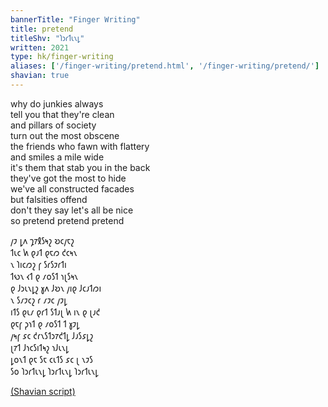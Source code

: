 ```yaml
---
bannerTitle: "Finger Writing" 
title: pretend
titleShv: "𐑐𐑮𐑩𐑑𐑧𐑯𐑛"
written: 2021
type: hk/finger-writing
aliases: ['/finger-writing/pretend.html', '/finger-writing/pretend/']
shavian: true
---
```


<div class="latin">

why do junkies always  
tell you that they're clean  
and pillars of society  
turn out the most obscene  
the friends who fawn with flattery  
and smiles a mile wide  
it's them that stab you in the back  
they've got the most to hide  
we've all constructed facades  
but falsities offend  
don't they say let's all be nice  
so pretend pretend pretend

</div>

<div class="shavian">

𐑢𐑲 𐑛𐑵 𐑡𐑳𐑙𐑕𐑰𐑟 𐑹𐑤𐑢𐑱𐑟  
𐑑𐑧𐑤 𐑿 𐑞𐑨𐑑 𐑞𐑱𐑼 𐑒𐑤𐑰𐑯  
𐑯 𐑐𐑦𐑤𐑼𐑟 𐑝 𐑕𐑩𐑕𐑲𐑩𐑑𐑦  
𐑑𐑻𐑯 𐑬𐑑 𐑞 𐑥𐑴𐑕𐑑 𐑪𐑚𐑕𐑰𐑯  
𐑞 𐑓𐑮𐑧𐑯𐑛𐑟 𐑣𐑵 𐑓𐑹𐑯 𐑢𐑦𐑞 𐑓𐑤𐑨𐑑𐑼𐑦  
𐑯 𐑕𐑥𐑲𐑤𐑟 𐑩 𐑥𐑲𐑤 𐑢𐑲𐑛  
𐑦𐑑𐑕 𐑞𐑧𐑥 𐑞𐑩𐑑 𐑕𐑑𐑨𐑚 𐑿 𐑦𐑯 𐑞 𐑚𐑨𐑒  
𐑞𐑱𐑝 𐑜𐑪𐑑 𐑞 𐑥𐑴𐑕𐑑 𐑑 𐑣𐑲𐑛  
𐑢𐑰𐑝 𐑭𐑤 𐑒𐑩𐑯𐑕𐑑𐑮𐑳𐑒𐑑𐑛 𐑓𐑨𐑕𐑭𐑛𐑟  
𐑚𐑳𐑑 𐑓𐑪𐑤𐑕𐑦𐑑𐑰𐑟 𐑪𐑓𐑧𐑯𐑛  
𐑛𐑴𐑯𐑑 𐑞𐑱 𐑕𐑱 𐑤𐑧𐑑𐑕 𐑭𐑤 𐑚 𐑯𐑲𐑕  
𐑕𐑴 𐑐𐑮𐑩𐑑𐑧𐑯𐑛 𐑐𐑮𐑩𐑑𐑧𐑯𐑛 𐑐𐑮𐑩𐑑𐑧𐑯𐑛

[(Shavian script)](/shavian/intro)

</div>
